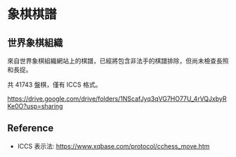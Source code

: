 # 象棋棋譜
## 世界象棋組織
來自世界象棋組織網站上的棋譜，已經將包含非法手的棋譜排除，但尚未檢查長照和長捉。

共 41743 盤棋，僅有 ICCS 格式。

https://drive.google.com/drive/folders/1NScafJyq3qVG7HO77U_4rVQJxbyRKe0O?usp=sharing

## Reference
* ICCS 表示法: https://www.xqbase.com/protocol/cchess_move.htm
